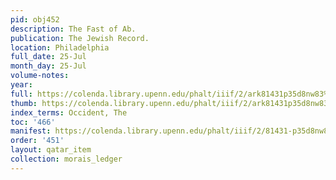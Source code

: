 ```yaml
---
pid: obj452
description: The Fast of Ab.
publication: The Jewish Record.
location: Philadelphia
full_date: 25-Jul
month_day: 25-Jul
volume-notes:
year:
full: https://colenda.library.upenn.edu/phalt/iiif/2/ark81431p35d8nw83%2FSHA256E-s7220656--59b858525e235bfd0f5489b8d4c10aa64e6e0cbb83e20ebf0123f79312969b57.jpeg/full/3500,/0/default.jpg
thumb: https://colenda.library.upenn.edu/phalt/iiif/2/ark81431p35d8nw83%2FSHA256E-s7220656--59b858525e235bfd0f5489b8d4c10aa64e6e0cbb83e20ebf0123f79312969b57.jpeg/full/!200,200/0/default.jpg
index_terms: Occident, The
toc: '466'
manifest: https://colenda.library.upenn.edu/phalt/iiif/2/81431-p35d8nw83/manifest
order: '451'
layout: qatar_item
collection: morais_ledger
---
```

